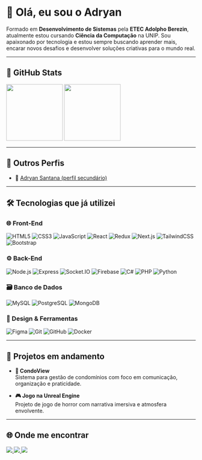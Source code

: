 # 👋 Olá, eu sou o Adryan

Formado em **Desenvolvimento de Sistemas** pela **ETEC Adolpho Berezin**, atualmente estou cursando **Ciência da Computação** na UNIP. Sou apaixonado por tecnologia e estou sempre buscando aprender mais, encarar novos desafios e desenvolver soluções criativas para o mundo real.

---

## 🚀 GitHub Stats
<div>
  <img height="150em" src="https://github-readme-stats.vercel.app/api?username=Adryzzy&show_icons=true&theme=radical"/>
  <img height="150em" src="https://github-readme-stats.vercel.app/api/top-langs/?username=Adryzzy&layout=compact&theme=radical"/>
</div>

---

## 👥 Outros Perfis
- 🔗 [Adryan Santana (perfil secundário)](https://github.com/adryan-santana-flooxmongagua)

---

## 🛠️ Tecnologias que já utilizei

### 🌐 Front-End
![HTML5](https://img.shields.io/badge/-HTML5-E34F26?style=flat-square&logo=html5&logoColor=white)
![CSS3](https://img.shields.io/badge/-CSS3-1572B6?style=flat-square&logo=css3)
![JavaScript](https://img.shields.io/badge/-JavaScript-F7DF1E?style=flat-square&logo=javascript&logoColor=black)
![React](https://img.shields.io/badge/-React-61DAFB?style=flat-square&logo=react&logoColor=black)
![Redux](https://img.shields.io/badge/-Redux-764ABC?style=flat-square&logo=redux&logoColor=white)
![Next.js](https://img.shields.io/badge/-Next.js-000000?style=flat-square&logo=next-dot-js&logoColor=white)
![TailwindCSS](https://img.shields.io/badge/-TailwindCSS-06B6D4?style=flat-square&logo=tailwind-css&logoColor=white)
![Bootstrap](https://img.shields.io/badge/Bootstrap-563D7C?style=flat-square&logo=bootstrap&logoColor=white)

### ⚙️ Back-End
![Node.js](https://img.shields.io/badge/-Node.js-339933?style=flat-square&logo=node-dot-js&logoColor=white)
![Express](https://img.shields.io/badge/-Express-000000?style=flat-square&logo=express&logoColor=white)
![Socket.IO](https://img.shields.io/badge/-Socket.IO-010101?style=flat-square&logo=socket.io&logoColor=white)
![Firebase](https://img.shields.io/badge/-Firebase-FFCA28?style=flat-square&logo=firebase&logoColor=black)
![C#](https://img.shields.io/badge/C%23-239120?style=flat-square&logo=c-sharp&logoColor=white)
![PHP](https://img.shields.io/badge/PHP-777BB4?style=flat-square&logo=php&logoColor=white)
![Python](https://img.shields.io/badge/-Python-3776AB?style=flat-square&logo=python&logoColor=white)

### 🗃️ Banco de Dados
![MySQL](https://img.shields.io/badge/-MySQL-4479A1?style=flat-square&logo=mysql&logoColor=white)
![PostgreSQL](https://img.shields.io/badge/-PostgreSQL-336791?style=flat-square&logo=postgresql&logoColor=white)
![MongoDB](https://img.shields.io/badge/-MongoDB-47A248?style=flat-square&logo=mongodb&logoColor=white)

### 🎨 Design & Ferramentas
![Figma](https://img.shields.io/badge/-Figma-F24E1E?style=flat-square&logo=figma&logoColor=white)
![Git](https://img.shields.io/badge/-Git-F05032?style=flat-square&logo=git&logoColor=white)
![GitHub](https://img.shields.io/badge/-GitHub-181717?style=flat-square&logo=github)
![Docker](https://img.shields.io/badge/-Docker-2496ED?style=flat-square&logo=docker&logoColor=white)

---

## 📝 Projetos em andamento

- **🏢 CondoView**  
  Sistema para gestão de condomínios com foco em comunicação, organização e praticidade.

- **🎮 Jogo na Unreal Engine**  
  Projeto de jogo de horror com narrativa imersiva e atmosfera envolvente.

---

## 🌐 Onde me encontrar
<div>
  <a href="https://www.instagram.com/allexy_z/" target="_blank">
    <img src="https://img.shields.io/badge/-Instagram-%23E4405F?style=for-the-badge&logo=instagram&logoColor=white"/>
  </a>
  <a href="mailto:adryan.alex16@gmail.com" target="_blank">
    <img src="https://img.shields.io/badge/-Gmail-%23333?style=for-the-badge&logo=gmail&logoColor=white"/>
  </a>
  <a href="https://www.linkedin.com/in/adryan-alexander-b6582a23a/" target="_blank">
    <img src="https://img.shields.io/badge/-LinkedIn-%230077B5?style=for-the-badge&logo=linkedin&logoColor=white"/>
  </a>
</div>
